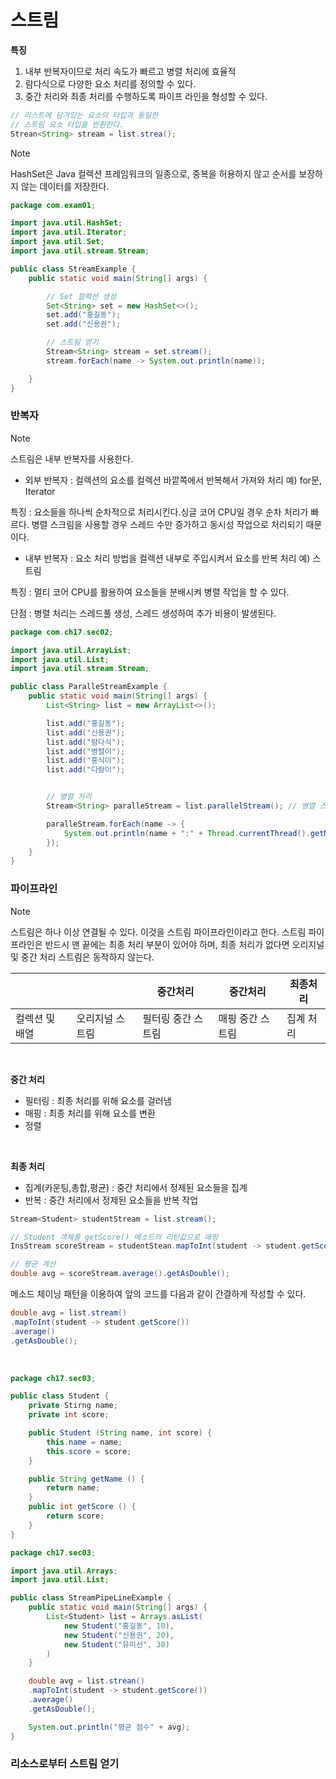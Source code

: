 # 스트림


<b>특징</b>

1) 내부 반복자이므로 처리 속도가 빠르고 병렬 처리에 효율적
2) 람다식으로 다양한 요소 처리를 정의할 수 있다.
3) 중간 처리와 최종 처리를 수행하도록 파이프 라인을 형성할 수 있다.


```java
// 리스트에 담겨있는 요소의 타입과 동일한
// 스트림 요소 타입을 반환한다.
Strean<String> stream = list.strea();
```

>[!note]
>HashSet은 Java 컬렉션 프레임워크의 일종으로, 중복을 허용하지 않고 순서를 보장하지 않는 데이터를 저장한다.

```java
package com.exam01;

import java.util.HashSet;
import java.util.Iterator;
import java.util.Set;
import java.util.stream.Stream;

public class StreamExample {
    public static void main(String[] args) {

        // Set 컬렉션 생성
        Set<String> set = new HashSet<>();
        set.add("홍길동");
        set.add("신용권");

        // 스트림 얻기
        Stream<String> stream = set.stream();
        stream.forEach(name -> System.out.println(name));

    }
}

```


### 반복자

>[!NOTE]
>스트림은 내부 반복자를 사용한다. 


* 외부 반복자 : 컬렉션의 요소를 컬렉션 바깥쪽에서 반복해서 가져와 처리
예) for문, Iterator

특징 : 요소들을 하나씩 순차적으로 처리시킨다.싱글 코어 CPU일 경우 순차 처리가 빠르다. 병렬 스크림을 사용할 경우 스레드 수만 증가하고 동시성 작업으로 처리되기 때문이다.

* 내부 반복자 : 요소 처리 방법을 컬렉션 내부로 주입시켜서 요소를 반복 처리
예) 스트림

특징 : 멀티 코어 CPU를 활용하여 요소들을 분배시켜 병렬 작업을 할 수 있다.


단점 : 병렬 처리는 스레드풀 생성, 스레드 생성하여 추가 비용이 발생된다.


```java
package com.ch17.sec02;

import java.util.ArrayList;
import java.util.List;
import java.util.stream.Stream;

public class ParalleStreamExample {
    public static void main(String[] args) {
        List<String> list = new ArrayList<>();

        list.add("홍길동");
        list.add("신용권");
        list.add("람다식");
        list.add("병렬이");
        list.add("홍식이");
        list.add("다람이");


        // 병렬 처리
        Stream<String> paralleStream = list.parallelStream(); // 병렬 스트림 얻기

        paralleStream.forEach(name -> {
            System.out.println(name + ":" + Thread.currentThread().getName());
        });
    }
}
```


### 파이프라인

>[!NOTE]
>스트림은 하나 이상 연결될 수 있다. 이것을 스트림 파이프라인이라고 한다. 스트림 파이프라인은 반드시 맨 끝에는 최종 처리 부분이 있어야 하며, 최종 처리가 없다면 오리지널 및 중간 처리 스트림은 동작하지 않는다.




| | |중간처리|중간처리|최종처리|
|--|--|--|--|--|
|컬렉션 및 배열|오리지널 스트림|필터링 중간 스트림|매핑 중간 스트림|집계 처리|

<br>

<b>중간 처리</b>
* 필터링 : 최종 처리를 위해 요소를 걸러냄
* 매핑 : 최종 처리를 위해 요소를 변환
* 정렬

<br>

<b>최종 처리</b>
* 집계(카운팅,총합,평균) : 중간 처리에서 정제된 요소들을 집계
* 반복 : 중간 처리에서 정제된 요소들을 반복 작업


```java
Stream<Student> studentStream = list.stream();

// Student 객체를 getScore() 메소드의 리턴값으로 매핑
InsStream scoreStream = studentStean.mapToInt(student -> student.getScore());

// 평균 계산
double avg = scoreStream.average().getAsDouble();
```

메소드 체이닝 패턴을 이용하여 앞의 코드를 다음과 같이 간결하게 작성할 수 있다.

```java
double avg = list.stream()
.mapToInt(student -> student.getScore())
.average()
.getAsDouble();
```

<br>

```java
package ch17.sec03;

public class Student {
    private Stirng name;
    private int score;

    public Student (String name, int score) {
        this.name = name;
        this.score = score;
    }

    public String getName () {
        return name;
    }
    public int getScore () {
        return score;
    }
}
```

```java
package ch17.sec03;

import java.util.Arrays;
import java.util.List;

public class StreamPipeLineExample {
    public static void main(String[] args) {
        List<Student> list = Arrays.asList(
            new Student("홍길동", 10),
            new Student("신용권", 20),
            new Student("유미선", 30)
        )
    }

    double avg = list.strean()
    .mapToInt(student -> student.getScore())
    .average()
    .getAsDouble();

    System.out.println("평균 점수" + avg);
}
```

### 리소스로부터 스트림 얻기


